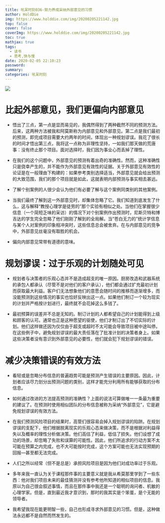```yaml
---
title: 吼呆时刻036-努力养成采纳外部意见的习惯
author: HoldDie
img: https://www.holddie.com/img/20200205221142.jpg
top: false
cover: false
coverImg: https://www.holddie.com/img/20200205221142.jpg
toc: true
mathjax: true
tags:
  - 读书
  - 思考,快与慢
date: 2020-02-05 22:10:23
password:
summary: 
categories: 吼呆时刻
---
```




![](https://www.holddie.com/img/20200205221142.jpg)



# 比起外部意见，我们更偏向内部意见

- 悟出了三点，第一点是显而易见的，我偶然得到了两种截然不同的预测方法。后来，这两种方法被我和阿莫斯称为内部意见和外部意见。第二点是我们最初的预测，即完成项目需要大约两年的时间，体现出一种规划谬误。我花了很长的时间才悟出第三点，我将这一点称为非理性坚持，一如我们那天做的荒唐事：没有终止那个项目。面对选择时，我们因为事业心而丢掉了理性。



- 在我们的这个问题中，外部意见的预测有着出奇的准确性。然而，这种准确性只是侥幸产生的，并不能作为外部意见有效性的证据。关于外部意见有效性的论证是在一般理由下构建的：如果参考类别选择适当，外部意见就会给出预测的大致范围，我们的那个项目就是如此，这就表明内部预测与事实相去甚远。



- 了解个别案例的人很少会认为他们有必要了解与这个案例同类别的其他案例。



- 当我们最终了解到这一外部意见时，却集体忽略了它。我们知道到底发生了什么，这与解释“教授心理学是徒劳的”那个实验有相似之处。当他们在掌握很少信息（一个简短乏味的采访）的情况下对个别案例作出预测时，尼斯贝特和博吉达的学生完全忽略了他们刚刚了解到的全局解。当“苍白无力的”统计学信息与某个人对案例的印象相冲突时，这些信息总会被舍弃。在与内部意见的竞争中，外部意见丝毫没有取胜的机会。



- 偏向内部意见常带有道德的意味。



# 规划谬误：过于乐观的计划随处可见

- 规划者与决策者的乐观心态并不是造成超支的唯一原因。厨房改造和武器系统的承包人都承认（尽管不是对他们的客户承认），他们都会通过扩充最初计划而获取最大利益。客户们无法想象他们的意愿会随时间的推移而逐渐增多，而没能预测到这些情况的事实也恰好反映出这一点。如果他们制订一个较为现实的计划并严格按计划进行，最终就不会花掉这么多钱了。



- 最初预算的误差并不总是无知的。制订计划的人都希望自己的计划能得到上级和顾客的认可。通常也正是这种愿望的驱使，他们才制订出了不切实际的计划。他们这样做还因为仅仅由于超支或超时不太可能会导致项目被中途叫停。在这些例子中，避免规划谬误的最大责任落在了批准计划的决策者身上。如果这些决策者没有意识到外部意见的必要性，他们就会犯下规划谬误的错误。



# 减少决策错误的有效方法

- 看轻或是忽略分布信息的普遍趋势可能是预测产生错误的主要原因。因此，计划者应该尽力划分出预测问题的类别，这样才能充分利用所有能够获取的分布信息。



- 如何通过改进的方法提高预测的准确性？上面的说法可算做唯一一条最为重要的建议了。在预测时使用相似团队的分布信息被称为采纳“外部意见”，它是避免规划谬误的有效方法。



- 在我们预测风险项目的结果时，高管们很容易会掉入规划谬误的陷阱。在规划谬误的支配下，他们根据脱离现实的乐观心态来做决策，而不是根据对利益得失以及概率的理性分析做决策。他们高估了利益，低估了损失。他们设想了成功的场景，却忽略了失败和误算的可能性。因此，他们所追求的行动方案不太可能在预算之内完成，也不大可能按时完成，这个方案可能也无法实现预期的回报—甚至都无法完成。



- 人们之所以经常（但不是总是）承担风险项目是因为他们对成功率过于乐观。



- 多年来我一直认为关于课程那件事的主要意义就是我从希莫那里学到了一些东西：他对我们项目未来的最佳猜测并没有参考他所知道的相似项目的信息。我原以为自己很会叙述事情，而且在那件事中我还是一个聪明的询问者、机敏的心理学家。但是，直到最近我才意识到，那时的我其实是个笨蛋，是个无能的领导者。



- 我希望我现在能更明智一些，自己也形成寻求外部意见的习惯。但是，这种做法永远都不是自然而然发生的。